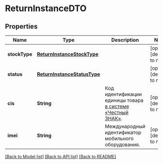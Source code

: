 # ReturnInstanceDTO
## Properties

| Name | Type | Description | Notes |
|------------ | ------------- | ------------- | -------------|
| **stockType** | [**ReturnInstanceStockType**](ReturnInstanceStockType.md) |  | [optional] [default to null] |
| **status** | [**ReturnInstanceStatusType**](ReturnInstanceStatusType.md) |  | [optional] [default to null] |
| **cis** | **String** | Код идентификации единицы товара [в системе «Честный ЗНАК»](https://честныйзнак.рф/). | [optional] [default to null] |
| **imei** | **String** | Международный идентификатор мобильного оборудования. | [optional] [default to null] |

[[Back to Model list]](../README.md#documentation-for-models) [[Back to API list]](../README.md#documentation-for-api-endpoints) [[Back to README]](../README.md)

